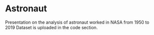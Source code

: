 # Astronaut
Presentation on the analysis of astronaut worked in NASA from 1950 to 2019
Dataset is uploaded in the code section.

